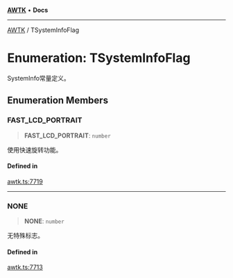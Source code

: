 [**AWTK**](../README.md) • **Docs**

***

[AWTK](../globals.md) / TSystemInfoFlag

# Enumeration: TSystemInfoFlag

SystemInfo常量定义。

## Enumeration Members

### FAST\_LCD\_PORTRAIT

> **FAST\_LCD\_PORTRAIT**: `number`

使用快速旋转功能。

#### Defined in

[awtk.ts:7719](https://github.com/zlgopen/awtk-binding/blob/eba643a28b6249e8f99055dcbc6755f195868c97/tools/code_gen/js/output/awtk.ts#L7719)

***

### NONE

> **NONE**: `number`

无特殊标志。

#### Defined in

[awtk.ts:7713](https://github.com/zlgopen/awtk-binding/blob/eba643a28b6249e8f99055dcbc6755f195868c97/tools/code_gen/js/output/awtk.ts#L7713)
